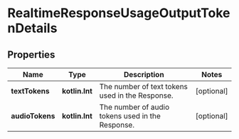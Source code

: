 
# RealtimeResponseUsageOutputTokenDetails

## Properties
| Name | Type | Description | Notes |
| ------------ | ------------- | ------------- | ------------- |
| **textTokens** | **kotlin.Int** | The number of text tokens used in the Response. |  [optional] |
| **audioTokens** | **kotlin.Int** | The number of audio tokens used in the Response. |  [optional] |



